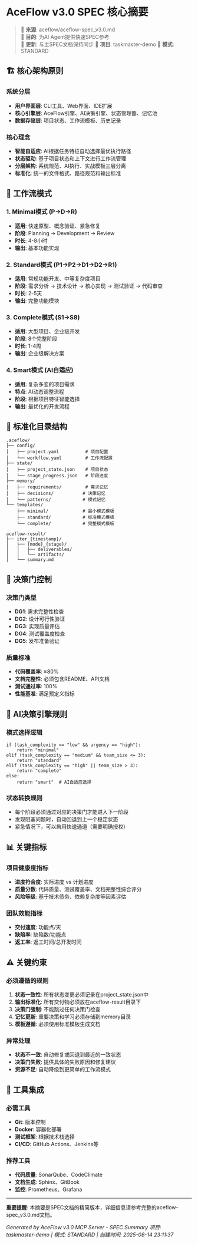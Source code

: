 # AceFlow v3.0 SPEC 核心摘要

> 📖 **来源**: aceflow/aceflow-spec_v3.0.md  
> 🎯 **目的**: 为AI Agent提供快速SPEC参考  
> 🔄 **更新**: 与主SPEC文档保持同步
> 📁 **项目**: taskmaster-demo
> 🔄 **模式**: STANDARD

## 🏗️ 核心架构原则

### 系统分层
- **用户界面层**: CLI工具、Web界面、IDE扩展
- **核心引擎层**: AceFlow引擎、AI决策引擎、状态管理器、记忆池
- **数据存储层**: 项目状态、工作流模板、历史记录

### 核心理念
- **智能自适应**: AI根据任务特征自动选择最优执行路径
- **状态驱动**: 基于项目状态和上下文进行工作流管理
- **分层架构**: 系统规范、AI执行、实战模板三层分离
- **标准化**: 统一的文件格式、路径规范和输出标准

## 🔄 工作流模式

### 1. Minimal模式 (P→D→R)
- **适用**: 快速原型、概念验证、紧急修复
- **阶段**: Planning → Development → Review
- **时长**: 4-8小时
- **输出**: 基本功能实现

### 2. Standard模式 (P1→P2→D1→D2→R1)
- **适用**: 常规功能开发、中等复杂度项目
- **阶段**: 需求分析 → 技术设计 → 核心实现 → 测试验证 → 代码审查
- **时长**: 2-5天
- **输出**: 完整功能模块

### 3. Complete模式 (S1→S8)
- **适用**: 大型项目、企业级开发
- **阶段**: 8个完整阶段
- **时长**: 1-4周
- **输出**: 企业级解决方案

### 4. Smart模式 (AI自适应)
- **适用**: 复杂多变的项目需求
- **特点**: AI动态调整流程
- **阶段**: 根据项目特征智能选择
- **输出**: 最优化的开发流程

## 📁 标准化目录结构

```
.aceflow/
├── config/
│   ├── project.yaml          # 项目配置
│   └── workflow.yaml         # 工作流配置
├── state/
│   ├── project_state.json    # 项目状态
│   └── stage_progress.json   # 阶段进度
├── memory/
│   ├── requirements/         # 需求记忆
│   ├── decisions/           # 决策记忆
│   └── patterns/            # 模式记忆
└── templates/
    ├── minimal/             # 最小模式模板
    ├── standard/            # 标准模式模板
    └── complete/            # 完整模式模板

aceflow-result/
├── iter_{timestamp}/
│   ├── {mode}_{stage}/
│   │   ├── deliverables/
│   │   └── artifacts/
│   └── summary.md
```

## 🚦 决策门控制

### 决策门类型
- **DG1**: 需求完整性检查
- **DG2**: 设计可行性验证
- **DG3**: 实现质量评估
- **DG4**: 测试覆盖度检查
- **DG5**: 发布准备验证

### 质量标准
- **代码覆盖率**: ≥80%
- **文档完整性**: 必须包含README、API文档
- **测试通过率**: 100%
- **性能基准**: 满足预定义指标

## 🧠 AI决策引擎规则

### 模式选择逻辑
```
if (task_complexity == "low" && urgency == "high"):
    return "minimal"
elif (task_complexity == "medium" && team_size <= 3):
    return "standard"
elif (task_complexity == "high" || team_size > 3):
    return "complete"
else:
    return "smart"  # AI自适应选择
```

### 状态转换规则
- 每个阶段必须通过对应的决策门才能进入下一阶段
- 发现阻塞问题时，自动回退到上一个稳定状态
- 紧急情况下，可以启用快速通道（需要明确授权）

## 📊 关键指标

### 项目健康度指标
- **进度符合度**: 实际进度 vs 计划进度
- **质量分数**: 代码质量、测试覆盖率、文档完整性综合评分
- **风险等级**: 基于技术债务、依赖复杂度等因素评估

### 团队效能指标
- **交付速度**: 功能点/天
- **缺陷率**: 缺陷数/功能点
- **返工率**: 返工时间/总开发时间

## ⚠️ 关键约束

### 必须遵循的规则
1. **状态一致性**: 所有状态变更必须记录在project_state.json中
2. **输出标准化**: 所有交付物必须放在aceflow-result目录下
3. **决策门强制**: 不能跳过任何决策门检查
4. **记忆更新**: 重要决策和学习必须存储到memory目录
5. **模板遵循**: 必须使用标准模板生成文档

### 异常处理
- **状态不一致**: 自动修复或回退到最近的一致状态
- **决策门失败**: 提供具体的失败原因和修复建议
- **资源不足**: 自动降级到更简单的工作流模式

## 🔧 工具集成

### 必需工具
- **Git**: 版本控制
- **Docker**: 容器化部署
- **测试框架**: 根据技术栈选择
- **CI/CD**: GitHub Actions、Jenkins等

### 推荐工具
- **代码质量**: SonarQube、CodeClimate
- **文档生成**: Sphinx、GitBook
- **监控**: Prometheus、Grafana

---

**重要提醒**: 本摘要是SPEC文档的精简版本，详细信息请参考完整的aceflow-spec_v3.0.md文档。

*Generated by AceFlow v3.0 MCP Server - SPEC Summary*
*项目: taskmaster-demo | 模式: STANDARD | 创建时间: 2025-08-14 23:11:37*
